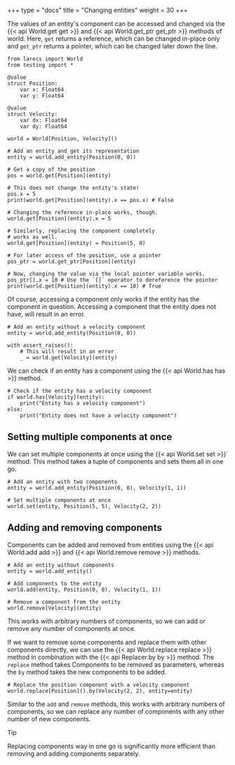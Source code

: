 +++
type = "docs"
title = "Changing entities"
weight = 30
+++

The values of an entity's component can be 
accessed and changed via the {{< api World.get get >}} and {{< api World.get_ptr get_ptr >}}
methods of world. Here, `get` returns a reference, 
which can be changed in-place only and `get_ptr`
returns a pointer, which can be changed later 
down the line.

```mojo {doctest="guide_change_entities" global=true hide=true}
from larecs import World
from testing import *

@value
struct Position:
    var x: Float64
    var y: Float64

@value
struct Velocity:
    var dx: Float64
    var dy: Float64
```

```mojo {doctest="guide_change_entities" hide=true}
world = World[Position, Velocity]()
```

```mojo {doctest="guide_change_entities"}
# Add an entity and get its representation
entity = world.add_entity(Position(0, 0))

# Get a copy of the position
pos = world.get[Position](entity)

# This does not change the entity's state!
pos.x = 5 
print(world.get[Position](entity).x == pos.x) # False

# Changing the reference in-place works, though.
world.get[Position](entity).x = 5

# Similarly, replacing the component completely 
# works as well.
world.get[Position](entity) = Position(5, 0)

# For later access of the position, use a pointer
pos_ptr = world.get_ptr[Position](entity)

# Now, changing the value via the local pointer variable works.
pos_ptr[].x = 10 # Use the `[]` operator to dereference the pointer
print(world.get[Position](entity).x == 10) # True
```

Of course, accessing a component only works if the entity has
the component in question. Accessing a component 
that the entity does not have, will result in an error.

```mojo {doctest="guide_change_entities"}
# Add an entity without a velocity component
entity = world.add_entity(Position(0, 0))

with assert_raises():
    # This will result in an error
    _ = world.get[Velocity](entity)
```

We can check if an entity has a component using the 
{{< api World.has has >}} method. 

```mojo {doctest="guide_change_entities"}
# Check if the entity has a velocity component
if world.has[Velocity](entity):
    print("Entity has a velocity component")
else:
    print("Entity does not have a velocity component")
```

## Setting multiple components at once

We can set multiple components at once using the {{< api World.set set >}}` 
method. This method takes a tuple of components and sets them 
all in one go.

```mojo {doctest="guide_change_entities"}
# Add an entity with two components
entity = world.add_entity(Position(0, 0), Velocity(1, 1))

# Set multiple components at once
world.set(entity, Position(5, 5), Velocity(2, 2))
```

## Adding and removing components

Components can be added and removed from entities using the 
{{< api World.add add >}} and {{< api World.remove remove >}} methods.

```mojo {doctest="guide_change_entities"}
# Add an entity without components
entity = world.add_entity()

# Add components to the entity
world.add(entity, Position(0, 0), Velocity(1, 1))

# Remove a component from the entity
world.remove[Velocity](entity)
```

This works with arbitrary numbers of components, so we can add or remove
any number of components at once.


If we want to remove some components and replace 
them with other components directly, we can use the 
{{< api World.replace replace >}} method in combination with the 
{{< api Replacer.by by >}} method. The `replace` method takes 
Components to be removed as parameters, whereas the `by` method
takes the new components to be added. 

```mojo {doctest="guide_change_entities"}
# Replace the position component with a velocity component
world.replace[Position]().by(Velocity(2, 2), entity=entity)
```

Similar to the `add` and `remove` 
methods, this works with arbitrary numbers of
components, so we can replace any number of components with
any other number of new components.

> [!Tip]
> Replacing components way in one go is significantly 
> more efficient than removing and adding components separately. 

